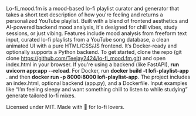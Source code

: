 Lo-fi_mood.fm is a mood-based lo-fi playlist curator and generator that takes a short text description of how you're feeling and returns a personalized YouTube playlist. 
Built with a blend of frontend aesthetics and AI-powered backend mood analysis, it's designed for chill vibes, study sessions, or just vibing. 
Features include mood analysis from freeform text input, curated lo-fi playlists from a YouTube song database, a clean animated UI with a pure HTML/CSS/JS frontend. It’s Docker-ready and optionally supports a Python backend. 
To get started, clone the repo (git clone https://github.com/Teejay2424/lo-fi_mood.fm.git) and open index.html in your browser. 
If you're using a backend (like FastAPI), **run uvicorn app:app --reload**. For Docker, run **docker build -t lofi-playlist-app** . and then **docker run -p 8000:8000 lofi-playlist-app**. 
The project includes an index.html, optional backend (app.py), and a Dockerfile. Input examples like “I’m feeling sleepy and want something chill to listen to while studying” generate tailored lo-fi mixes. 











Licensed under MIT. 
Made with 💖 for lo-fi lovers.
